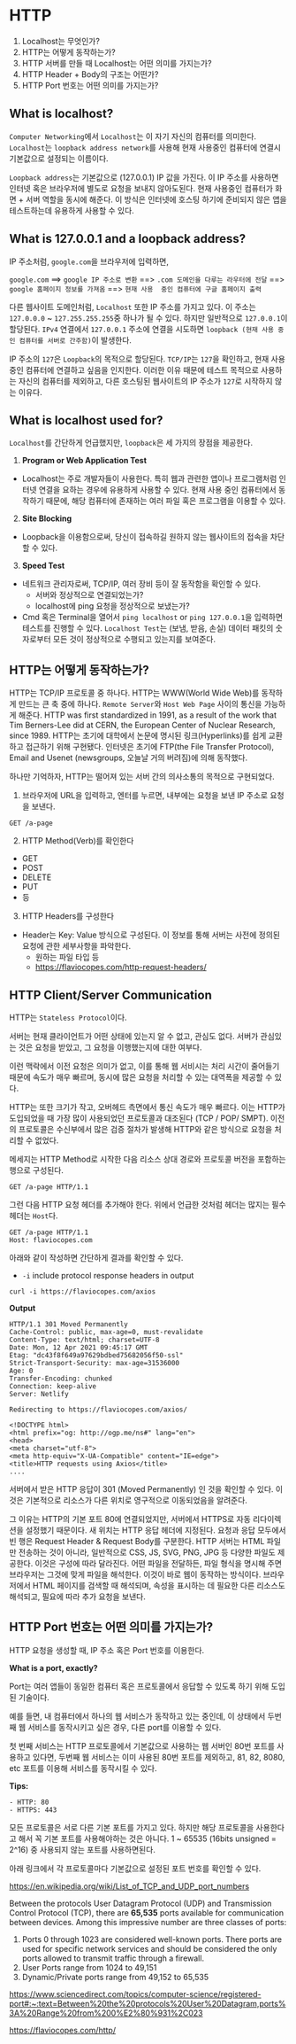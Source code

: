 # HTTP

1. Localhost는 무엇인가?
2. HTTP는 어떻게 동작하는가?
3. HTTP 서버를 만들 때 Localhost는 어떤 의미를 가지는가?
4. HTTP Header + Body의 구조는 어떤가?
5. HTTP Port 번호는 어떤 의미를 가지는가?

## What is localhost?

`Computer Networking`에서 `Localhost`는 이 자기 자신의 컴퓨터를 의미한다. `Localhost`는 `loopback address network`를 사용해 현재 사용중인 컴퓨터에 연결시 기본값으로 설정되는 이름이다. 

`Loopback address`는 기본값으로 (127.0.0.1) IP 값을 가진다. 이 IP 주소를 사용하면 인터넷 혹은 브라우저에 별도로 요청을 보내지 않아도된다. 현재 사용중인 컴퓨터가 화면 + 서버 역할을 동시에 해준다. 이 방식은 인터넷에 호스팅 하기에 준비되지 않은 앱을 테스트하는데 유용하게 사용할 수 있다.

## What is 127.0.0.1 and a loopback address?

IP 주소처럼, `google.com`을 브라우저에 입력하면,

`google.com` ==> `google IP 주소로 변환` ==> `.com 도메인을 다루는 라우터에 전달` ==> `google 홈페이지 정보를 가져옴` ==> `현재 사용  중인 컴퓨터에 구글 홈페이지 출력`

다른 웹사이트 도메인처럼, `Localhost` 또한 IP 주소를 가지고 있다. 이 주소는 `127.0.0.0` ~ `127.255.255.255`중 하나가 될 수 있다. 하지만 일반적으로 `127.0.0.1`이 할당된다. `IPv4` 연결에서  `127.0.0.1` 주소에 연결을 시도하면 `loopback (현재 사용 중인 컴퓨터를 서버로 간주함)`이 발생한다.

IP 주소의 `127`은 `Loopback`의 목적으로 할당된다. `TCP/IP`는 `127`을 확인하고, 현재 사용 중인 컴퓨터에 연결하고 싶음을 인지한다. 이러한 이유 때문에 테스트 목적으로 사용하는 자신의 컴퓨터를 제외하고, 다른 호스팅된 웹사이트의 IP 주소가 `127`로 시작하지 않는 이유다.

## What is localhost used for?

`Localhost`를 간단하게 언급했지만, `loopback`은 세 가지의 장점을 제공한다.

1. **Program or Web Application Test**

- Localhost는 주로 개발자들이 사용한다. 특히 웹과 관련한 앱이나 프로그램처럼 인터넷 연결을 요하는 경우에 유용하게 사용할 수 있다. 현재 사용 중인 컴퓨터에서 동작하기 때문에, 해당 컴퓨터에 존재하는 여러 파일 혹은 프로그램을 이용할 수 있다.

2. **Site Blocking**

- Loopback을 이용함으로써, 당신이 접속하길 원하지 않는 웹사이트의 접속을 차단할 수 있다. 

3. **Speed Test**

- 네트워크 관리자로써, TCP/IP, 여러 장비 등이 잘 동작함을 확인할 수 있다. 
  - 서버와 정상적으로 연결되었는가?
  - localhost에 ping 요청을 정상적으로 보냈는가?
- Cmd 혹은 Terminal을 열어서 `ping localhost` or `ping 127.0.0.1`을 입력하면 테스트를 진행할 수 있다. `Localhost Test`는 (보냄, 받음, 손실) 데이터 패킷의 숫자로부터 모든 것이 정상적으로 수행되고 있는지를 보여준다.

## HTTP는 어떻게 동작하는가?

HTTP는 TCP/IP 프로토콜 중 하나다. HTTP는 WWW(World Wide Web)를 동작하게 만드는 큰 축 중에 하나다. `Remote Server`와 `Host Web Page` 사이의 통신을 가능하게 해준다. HTTP was first standardized in 1991, as a result of the work that Tim Berners-Lee did at CERN, the European Center of Nuclear Research, since 1989. HTTP는 초기에 대학에서 논문에 명시된 링크(Hyperlinks)를 쉽게 교환하고 접근하기 위해 구현됐다. 인터넷은 초기에 FTP(the File Transfer Protocol), Email and Usenet (newsgroups, 오늘날 거의 버려짐)에 의해 동작했다.

하나만 기억하자, HTTP는 떨어져 있는 서버 간의 의사소통의 목적으로 구현되었다. 



1. 브라우저에 URL을 입력하고, 엔터를 누르면, 내부에는 요청을 보낸 IP 주소로 요청을 보낸다.

```
GET /a-page
```

2. HTTP Method(Verb)를 확인한다

- GET
- POST
- DELETE
- PUT
- 등

3. HTTP Headers를 구성한다

- Header는 Key: Value 방식으로 구성된다. 이 정보를 통해 서버는 사전에 정의된 요청에 관한 세부사항을 파악한다.
  - 원하는 파일 타입 등
  - https://flaviocopes.com/http-request-headers/

## HTTP Client/Server Communication

HTTP는 `Stateless Protocol`이다.

서버는 현재 클라이언트가 어떤 상태에 있는지 알 수 없고, 관심도 없다. 서버가 관심있는 것은 요청을 받았고, 그 요청을 이행했는지에 대한 여부다. 

이런 맥락에서 이전 요청은 의미가 없고, 이를 통해 웹 서비시는 처리 시간이 줄어들기 때문에 속도가 매우 빠르며, 동시에 많은 요청을 처리할 수 있는 대역폭을 제공할 수 있다.

HTTP는 또한 크기가 작고, 오버헤드 측면에서 통신 속도가 매우 빠르다. 이는 HTTP가 도입되었을 때 가장 많이 사용되었던 프로토콜과 대조된다 (TCP / POP/ SMPT). 이전의 프로토콜은 수신부에서 많은 검증 절차가 발생해 HTTP와 같은 방식으로 요청을 처리할 수 없었다.



메세지는 HTTP Method로 시작한 다음 리소스 상대 경로와 프로토콜 버전을 포함하는 행으로 구성된다.

```
GET /a-page HTTP/1.1
```

그런 다음 HTTP 요청 헤더를 추가해야 한다. 위에서 언급한 것처럼 헤더는 많지는 필수 헤더는 `Host`다.

```
GET /a-page HTTP/1.1
Host: flaviocopes.com
```

아래와 같이 작성하면 간단하게 결과를 확인할 수 있다.

- `-i` include protocol response headers in output

```
curl -i https://flaviocopes.com/axios
```

**Output**

```
HTTP/1.1 301 Moved Permanently
Cache-Control: public, max-age=0, must-revalidate
Content-Type: text/html; charset=UTF-8
Date: Mon, 12 Apr 2021 09:45:17 GMT
Etag: "dc43f8f649a97629bdbed75682056f50-ssl"
Strict-Transport-Security: max-age=31536000
Age: 0
Transfer-Encoding: chunked
Connection: keep-alive
Server: Netlify

Redirecting to https://flaviocopes.com/axios/

<!DOCTYPE html>
<html prefix="og: http://ogp.me/ns#" lang="en">
<head>
<meta charset="utf-8">
<meta http-equiv="X-UA-Compatible" content="IE=edge">
<title>HTTP requests using Axios</title>
....
```

서버에서 받은 HTTP 응답이 301 (Moved Permanently) 인 것을 확인할 수 있다. 이것은 기본적으로 리소스가 다른 위치로 영구적으로 이동되었음을 알려준다.

그 이유는 HTTP의 기본 포트 80에 연결되었지만, 서버에서 HTTPS로 자동 리다이렉션을 설정했기 때문이다. 새 위치는 HTTP 응답 헤더에 지정된다.  요청과 응답 모두에서 빈 행은 Request Header & Request Body를 구분한다. HTTP 서버는 HTML 파일만 전송하는 것이 아니라, 일반적으로 CSS, JS, SVG, PNG, JPG 등 다양한 파일도 제공한다. 이것은 구성에 따라 달라진다. 어떤 파일을 전달하든, 파일 형식을 명시해 주면 브라우저는 그것에 맞게 파일을 해석한다. 이것이 바로 웹이 동작하는 방식이다. 브라우저에서 HTML 페이지를 검색할 때 해석되며, 속성을 표시하는 데 필요한 다른 리소스도 해석되고, 필요에 따라 추가 요청을 보낸다.

## HTTP Port 번호는 어떤 의미를 가지는가?

HTTP 요청을 생성할 때, IP 주소 혹은 Port 번호를 이용한다.

**What is a port, exactly?**

Port는 여러 앱들이 동일한 컴퓨터 혹은 프로토콜에서 응답할 수 있도록 하기 위해 도입된 기술이다.

예를 들면, 내 컴퓨터에서 하나의 웹 서비스가 동작하고 있는 중인데, 이 상태에서 두번째 웹 서비스를 동작시키고 싶은 경우, 다른 port를 이용할 수 있다.

첫 번째 서비스는 HTTP 프로토콜에서 기본값으로 사용하는 웹 서버인 80번 포트를 사용하고 있다면, 두번째 웹 서비스는 이미 사용된 80번 포트를 제외하고, 81, 82, 8080, etc 포트를 이용해 서비스를 동작시킬 수 있다.

**Tips:** 

	- HTTP: 80
	- HTTPS: 443

모든 프로토콜은 서로 다른 기본 포트를 가지고 있다. 하지만 해당 프로토콜을 사용한다고 해서 꼭 기본 포트를 사용해야하는 것은 아니다. 1 ~ 65535 (16bits unsigned = 2^16) 중 사용되지 않는 포트를 사용하면된다.

아래 링크에서 각 프로토콜마다 기본값으로 설정된 포트 번호를 확인할 수 있다. 

https://en.wikipedia.org/wiki/List_of_TCP_and_UDP_port_numbers

Between the protocols User Datagram Protocol (UDP) and Transmission Control Protocol (TCP), there are **65,535** ports available for communication between devices. Among this impressive number are three classes of ports:

1. Ports 0 through 1023 are considered well-known ports. There ports are used for specific network services and should be considered the only ports allowed to transmit traffic through a firewall.
2. User Ports range from 1024 to 49,151
3. Dynamic/Private ports range from 49,152 to 65,535

https://www.sciencedirect.com/topics/computer-science/registered-port#:~:text=Between%20the%20protocols%20User%20Datagram,ports%3A%20Range%20from%200%E2%80%931%2C023

https://flaviocopes.com/http/













